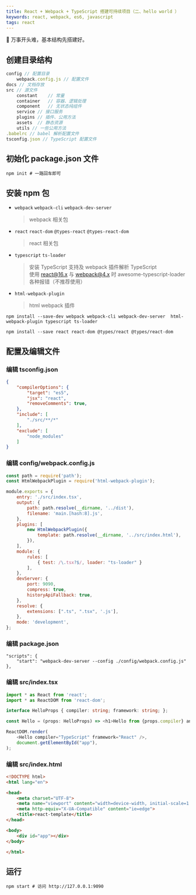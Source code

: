 ```yaml
---
title: React + Webpack + TypeScript 搭建可持续项目（二、hello world ）
keywords: react, webpack, es6, javascript
tags: react
---
```


:dog: 万事开头难，基本结构先搭建好。
<!--more-->

## 创建目录结构

```javascript
config // 配置目录
    webpack.config.js // 配置文件
docs // 文档存放
src // 源文件
    constant    // 常量
    container   // 容器、逻辑处理
    component   // 无状态纯组件
    service // 接口服务
    plugins // 插件、公用方法
    assets  // 静态资源
    utils // 一些公用方法
.babelrc // babel 解析配置文件
tsconfig.json // TypeScript 配置文件
```

## 初始化 package.json 文件

```shell
npm init # 一路回车即可
```

## 安装 npm 包

- `webpack` `webpack-cli` `webpack-dev-server`
    
    > webpack 相关包

- `react` `react-dom` `@types-react` `@types-react-dom`
    
    > react 相关包

- `typescript` `ts-loader`
    
    > 安装 TypeScript 支持及 webpack 插件解析 TypeScript <br>
    > 使用 react@16.x 与 webpack@4.x 时 awesome-typescript-loader 各种报错（不推荐使用）

- `html-webpack-plugin`

    > html webpack 插件

```shell
npm install --save-dev webpack webpack-cli webpack-dev-server  html-webpack-plugin typescript ts-loader

npm install --save react react-dom @types/react @types/react-dom
```

## 配置及编辑文件

### 编辑 tsconfig.json
```json
{
    "compilerOptions": {
        "target": "es5",
        "jsx": "react",
        "removeComments": true,
    },
    "include": [
        "./src/**/*"
    ],
    "exclude": [
        "node_modules"
    ]
}
```

### 编辑 config/webpack.config.js
```javascript
const path = require('path');
const HtmlWebpackPlugin = require('html-webpack-plugin');

module.exports = {
    entry: './src/index.tsx',
    output: {
        path: path.resolve(__dirname, '../dist'),
        filename: 'main.[hash:8].js',
    },
    plugins: [
        new HtmlWebpackPlugin({
            template: path.resolve(__dirname, '../src/index.html'),
        }),
    ],
    module: {
        rules: [
            { test: /\.tsx?$/, loader: "ts-loader" }
        ],
    },
    devServer: {
        port: 9090,
        compress: true,
        historyApiFallback: true,
    },
    resolve: {
        extensions: [".ts", ".tsx", '.js'],
    },
    mode: 'development',
};
```

### 编辑 package.json
```shell
"scripts": {
    "start": "webpack-dev-server --config ./config/webpack.config.js"
},
```

### 编辑 src/index.tsx
```typescript
import * as React from 'react';
import * as ReactDOM from 'react-dom';

interface HelloProps { compiler: string; framework: string; };

const Hello = (props: HelloProps) => <h1>Hello from {props.compiler} and {props.framework}!</h1>;

ReactDOM.render(
    <Hello compiler="TypeScript" framework="React" />,
    document.getElementById("app"),
);

```

### 编辑 src/index.html
```html
<!DOCTYPE html>
<html lang="en">

<head>
    <meta charset="UTF-8">
    <meta name="viewport" content="width=device-width, initial-scale=1.0">
    <meta http-equiv="X-UA-Compatible" content="ie=edge">
    <title>react-template</title>
</head>

<body>
    <div id="app"></div>
</body>

</html>
```

## 运行
```shell
npm start # 访问 http://127.0.0.1:9090
```



